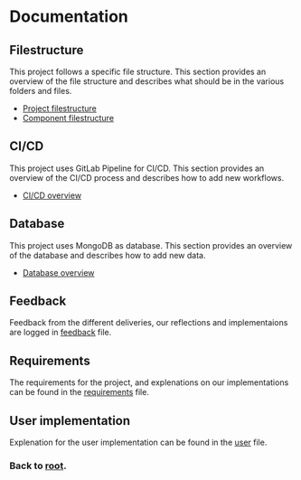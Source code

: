 # Documentation

## Filestructure

This project follows a specific file structure. This section provides an overview of the file structure and describes what should be in the various folders and files.

- [Project filestructure](./filestructure-project.md)
- [Component filestructure](./filestructure-component.md)

## CI/CD

This project uses GitLab Pipeline for CI/CD. This section provides an overview of the CI/CD process and describes how to add new workflows.

- [CI/CD overview](./ci.md)

## Database

This project uses MongoDB as database. This section provides an overview of the database and describes how to add new data.

- [Database overview](./database.md)

## Feedback

Feedback from the different deliveries, our reflections and implementaions are logged in [feedback](./feedback.md) file.

## Requirements

The requirements for the project, and explenations on our implementations can be found in the [requirements](./requirements.md) file.

## User implementation

Explenation for the user implementation can be found in the [user](./user.md) file.

### Back to [root](../README.md).
